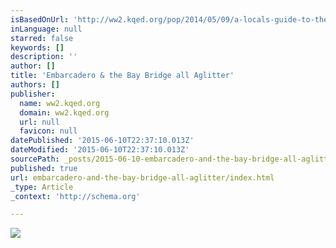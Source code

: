 ```yaml
---
isBasedOnUrl: 'http://ww2.kqed.org/pop/2014/05/09/a-locals-guide-to-the-perfect-day-in-san-francisco/'
inLanguage: null
starred: false
keywords: []
description: ''
author: []
title: 'Embarcadero & the Bay Bridge all Aglitter'
authors: []
publisher:
  name: ww2.kqed.org
  domain: ww2.kqed.org
  url: null
  favicon: null
datePublished: '2015-06-10T22:37:10.013Z'
dateModified: '2015-06-10T22:37:10.013Z'
sourcePath: _posts/2015-06-10-embarcadero-and-the-bay-bridge-all-aglitter.md
published: true
url: embarcadero-and-the-bay-bridge-all-aglitter/index.html
_type: Article
_context: 'http://schema.org'

---
```

![](http://ww2.kqed.org/pop/wp-content/uploads/sites/12/2014/05/8533696312_46b3b9410a_b.jpg)